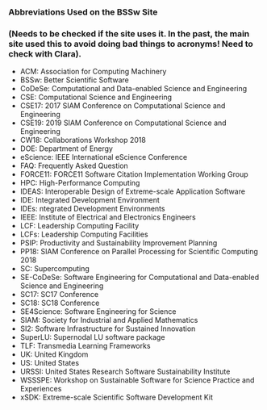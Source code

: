 ### Abbreviations Used on the BSSw Site 
### (Needs to be checked if the site uses it. In the past, the main site used this to avoid doing bad things to acronyms! Need to check with Clara).


- ACM: Association for Computing Machinery
- BSSw: Better Scientific Software
- CoDeSe: Computational and Data-enabled Science and Engineering
- CSE: Computational Science and Engineering
- CSE17: 2017 SIAM Conference on Computational Science and Engineering
- CSE19: 2019 SIAM Conference on Computational Science and Engineering
- CW18: Collaborations Workshop 2018
- DOE: Department of Energy
- eScience: IEEE International eScience Conference
- FAQ: Frequently Asked Question
- FORCE11: FORCE11 Software Citation Implementation Working Group
- HPC: High-Performance Computing
- IDEAS: Interoperable Design of Extreme-scale Application Software
- IDE: Integrated Development Environment
- IDEs: ntegrated Development Environments
- IEEE: Institute of Electrical and Electronics Engineers
- LCF: Leadership Computing Facility
- LCFs: Leadership Computing Facilities
- PSIP: Productivity and Sustainability Improvement Planning
- PP18: SIAM Conference on Parallel Processing for Scientific Computing 2018
- SC: Supercomputing
- SE-CoDeSe: Software Engineering for Computational and Data-enabled Science and Engineering
- SC17: SC17 Conference
- SC18: SC18 Conference
- SE4Science: Software Engineering for Science
- SIAM: Society for Industrial and Applied Mathematics
- SI2: Software Infrastructure for Sustained Innovation
- SuperLU: Supernodal LU software package
- TLF: Transmedia Learning Frameworks
- UK: United Kingdom
- US: United States
- URSSI: United States Research Software Sustainability Institute
- WSSSPE: Workshop on Sustainable Software for Science Practice and Experiences
- xSDK: Extreme-scale Scientific Software Development Kit

<!--
Publish: no
-->
